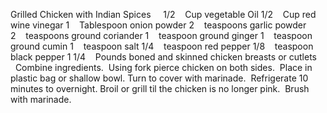 Grilled Chicken with Indian Spices
 
 
1/2    Cup vegetable Oil
1/2    Cup red wine vinegar
1    Tablespoon onion powder
2    teaspoons garlic powder
2    teaspoons ground coriander
1    teaspoon ground ginger
1    teaspoon ground cumin
1    teaspoon salt
1/4    teaspoon red pepper
1/8    teaspoon black pepper
1 1/4    Pounds boned and skinned chicken breasts or cutlets
 
 
Combine ingredients.  Using fork pierce chicken on both sides.  Place in plastic bag or shallow bowl.
Turn to cover with marinade.  Refrigerate 10 minutes to overnight.
Broil or grill til the chicken is no longer pink.  Brush with marinade.
